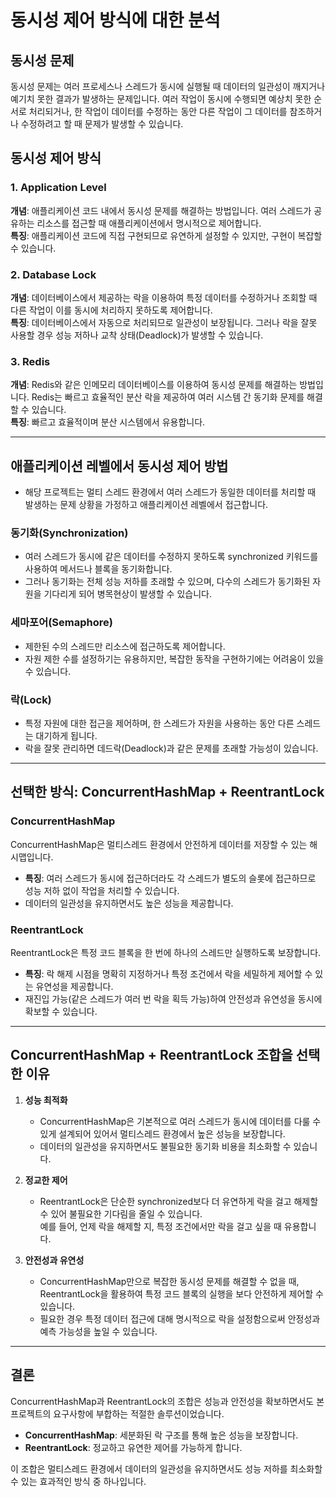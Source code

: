 # 동시성 제어 방식에 대한 분석

## 동시성 문제

동시성 문제는 여러 프로세스나 스레드가 동시에 실행될 때 데이터의 일관성이 깨지거나 예기치 못한 결과가 발생하는 문제입니다. 여러 작업이 동시에 수행되면 예상치 못한 순서로 처리되거나, 한 작업이 데이터를 수정하는 동안 다른 작업이 그 데이터를 참조하거나 수정하려고 할 때 문제가 발생할 수 있습니다.

## 동시성 제어 방식

### 1. Application Level

**개념**: 애플리케이션 코드 내에서 동시성 문제를 해결하는 방법입니다. 여러 스레드가 공유하는 리소스를 접근할 때 애플리케이션에서 명시적으로 제어합니다.  
**특징**: 애플리케이션 코드에 직접 구현되므로 유연하게 설정할 수 있지만, 구현이 복잡할 수 있습니다.

### 2. Database Lock

**개념**: 데이터베이스에서 제공하는 락을 이용하여 특정 데이터를 수정하거나 조회할 때 다른 작업이 이를 동시에 처리하지 못하도록 제어합니다.  
**특징**: 데이터베이스에서 자동으로 처리되므로 일관성이 보장됩니다. 그러나 락을 잘못 사용할 경우 성능 저하나 교착 상태(Deadlock)가 발생할 수 있습니다.

### 3. Redis

**개념**: Redis와 같은 인메모리 데이터베이스를 이용하여 동시성 문제를 해결하는 방법입니다. Redis는 빠르고 효율적인 분산 락을 제공하여 여러 시스템 간 동기화 문제를 해결할 수 있습니다.  
**특징**: 빠르고 효율적이며 분산 시스템에서 유용합니다.

---

## 애플리케이션 레벨에서 동시성 제어 방법
* 해당 프로젝트는 멀티 스레드 환경에서 여러 스레드가 동일한 데이터를 처리할 때 발생하는 문제 상황을 가정하고 애플리케이션 레벨에서 접근합니다.

### 동기화(Synchronization)
- 여러 스레드가 동시에 같은 데이터를 수정하지 못하도록 synchronized 키워드를 사용하여 메서드나 블록을 동기화합니다.
- 그러나 동기화는 전체 성능 저하를 초래할 수 있으며, 다수의 스레드가 동기화된 자원을 기다리게 되어 병목현상이 발생할 수 있습니다.

### 세마포어(Semaphore)
- 제한된 수의 스레드만 리소스에 접근하도록 제어합니다.
- 자원 제한 수를 설정하기는 유용하지만, 복잡한 동작을 구현하기에는 어려움이 있을 수 있습니다.

### 락(Lock)
- 특정 자원에 대한 접근을 제어하며, 한 스레드가 자원을 사용하는 동안 다른 스레드는 대기하게 됩니다.
- 락을 잘못 관리하면 데드락(Deadlock)과 같은 문제를 초래할 가능성이 있습니다.

---

## 선택한 방식: ConcurrentHashMap + ReentrantLock

### ConcurrentHashMap

ConcurrentHashMap은 멀티스레드 환경에서 안전하게 데이터를 저장할 수 있는 해시맵입니다.
- **특징**: 여러 스레드가 동시에 접근하더라도 각 스레드가 별도의 슬롯에 접근하므로 성능 저하 없이 작업을 처리할 수 있습니다.
- 데이터의 일관성을 유지하면서도 높은 성능을 제공합니다.

### ReentrantLock

ReentrantLock은 특정 코드 블록을 한 번에 하나의 스레드만 실행하도록 보장합니다.
- **특징**: 락 해제 시점을 명확히 지정하거나 특정 조건에서 락을 세밀하게 제어할 수 있는 유연성을 제공합니다.
- 재진입 가능(같은 스레드가 여러 번 락을 획득 가능)하여 안전성과 유연성을 동시에 확보할 수 있습니다.

---

## ConcurrentHashMap + ReentrantLock 조합을 선택한 이유

1. **성능 최적화**
    - ConcurrentHashMap은 기본적으로 여러 스레드가 동시에 데이터를 다룰 수 있게 설계되어 있어서 멀티스레드 환경에서 높은 성능을 보장합니다.
    - 데이터의 일관성을 유지하면서도 불필요한 동기화 비용을 최소화할 수 있습니다.

2. **정교한 제어**
    - ReentrantLock은 단순한 synchronized보다 더 유연하게 락을 걸고 해제할 수 있어 불필요한 기다림을 줄일 수 있습니다.  
      예를 들어, 언제 락을 해제할 지, 특정 조건에서만 락을 걸고 싶을 때 유용합니다.

3. **안전성과 유연성**
    - ConcurrentHashMap만으로 복잡한 동시성 문제를 해결할 수 없을 때, ReentrantLock을 활용하여 특정 코드 블록의 실행을 보다 안전하게 제어할 수 있습니다.
    - 필요한 경우 특정 데이터 접근에 대해 명시적으로 락을 설정함으로써 안정성과 예측 가능성을 높일 수 있습니다.


---

## 결론

ConcurrentHashMap과 ReentrantLock의 조합은 성능과 안전성을 확보하면서도 본 프로젝트의 요구사항에 부합하는 적절한 솔루션이었습니다.
- **ConcurrentHashMap**: 세분화된 락 구조를 통해 높은 성능을 보장합니다.
- **ReentrantLock**: 정교하고 유연한 제어를 가능하게 합니다.

이 조합은 멀티스레드 환경에서 데이터의 일관성을 유지하면서도 성능 저하를 최소화할 수 있는 효과적인 방식 중 하나입니다.
